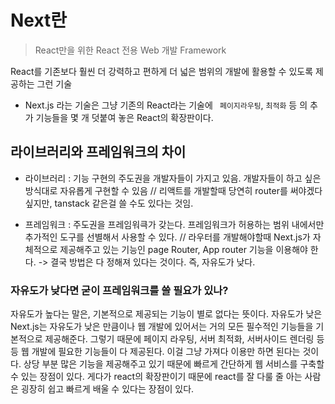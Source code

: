 # Next란

> React만을 위한 React 전용 Web 개발 Framework

React를 기존보다 훨씬 더 강력하고 편하게 더 넓은 범위의 개발에 활용할 수 있도록 제공하는 그런 기술

- Next.js 라는 기술은 그냥 기존의 React라는 기술에
  ` 페이지라우팅`, `최적화` 등 의 추가 기능들을 몇 개 덧붙여 놓은 React의 확장판이다.

## 라이브러리와 프레임워크의 차이

- 라이브러리 : 기능 구현의 주도권을 개발자들이 가지고 있음. 개발자들이 하고 싶은 방식대로 자유롭게 구현할 수 있음 // 리액트를 개발할때 당연히 router를 써야겠다 싶지만, tanstack 같은걸 쓸 수도 있다는 것임.

- 프레임워크 : 주도권을 프레임워큭가 갖는다. 프레임워크가 허용하는 범위 내에서만 추가적인 도구를 선별해서 사용할 수 있다. // 라우터를 개발해야할때 Next.js가 자체적으로 제공해주고 있는 기능인 page Router, App router 기능을 이용해야 한다. -> 결국 방법은 다 정해져 있다는 것이다. 즉, 자유도가 낮다.

### 자유도가 낮다면 굳이 프레임워크를 쓸 필요가 있나?

자유도가 높다는 말은, 기본적으로 제공되는 기능이 별로 없다는 뜻이다. 자유도가 낮은 Next.js는 자유도가 낮은 만큼이나 웹 개발에 있어서는 거의 모든 필수적인 기능들을 기본적으로 제공해준다. 그렇기 때문에 페이지 라우팅, 서버 최적화, 서버사이드 렌더링 등등 웹 개발에 필요한 기능들이 다 제공된다. 이걸 그냥 가져다 이용만 하면 된다는 것이다. 상당 부분 많은 기능을 제공해주고 있기 때문에 빠르게 간단하게 웹 서비스를 구축할 수 있는 장점이 있다. 게다가 react의 확장판이기 때문에 react를 잘 다룰 줄 아는 사람은 굉장히 쉽고 빠르게 배울 수 있다는 장점이 있다.
